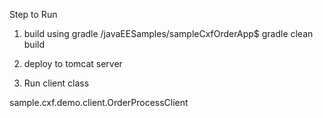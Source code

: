 Step to Run

1. build using gradle
/javaEESamples/sampleCxfOrderApp$ gradle clean build

2. deploy to tomcat server

3. Run client class

sample.cxf.demo.client.OrderProcessClient